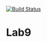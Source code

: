 [![Build Status](https://travis-ci.org/NarParahat/Lab9.svg?branch=main)](https://travis-ci.org/NarParahat/Lab9)

# Lab9 
